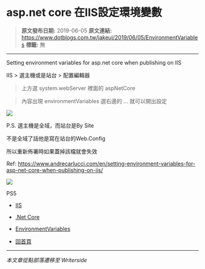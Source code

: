 # asp.net core 在IIS設定環境變數

> **原文發布日期:** 2019-06-05
> **原文連結:** https://www.dotblogs.com.tw/jakeuj/2019/06/05/EnvironmentVariables
> **標籤:** 無

---

Setting environment variables for asp.net core when publishing on IIS

IIS > 選主機或是站台 > 配置編輯器

> 上方選 system.webServer 裡面的 aspNetCore

> 內容出現 environmentVariables 選右邊的 ... 就可以開出設定

![](https://dotblogsfile.blob.core.windows.net/user/jakeuj/63e6f4fa-fcb4-4ac8-89c7-e06a1cd6fca0/1559740300_73616.PNG)

P.S. 選主機是全域，而站台是By Site

不是全域了話他是寫在站台的Web.Config

所以重新佈署時如果蓋掉該檔就會失效

Ref: <https://www.andrecarlucci.com/en/setting-environment-variables-for-asp-net-core-when-publishing-on-iis/>

![](https://card.psnprofiles.com/1/jakeuj.png)

PS5

* [IIS](/jakeuj/Tags?qq=IIS)
* [.Net Core](/jakeuj/Tags?qq=.Net%20Core)
* [EnvironmentVariables](/jakeuj/Tags?qq=EnvironmentVariables)

* [回首頁](/jakeuj)

---

*本文章從點部落遷移至 Writerside*
